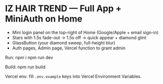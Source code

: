 # IZ HAIR TREND — Full App + MiniAuth on Home
- Mini login panel on the top-right of Home (Google/Apple + email sign-in)
- Stars with 1.5s fade-out → 1.5s off → quick appear + diamond glint
- GlassButton (your diamond sweep, full-height blur)
- Auth pages, Admin page, Vercel function to grant admin

Run:
npm i
npm run dev

Build:
npm run build

Vercel env: fill `.env.example` keys into Vercel Environment Variables.
